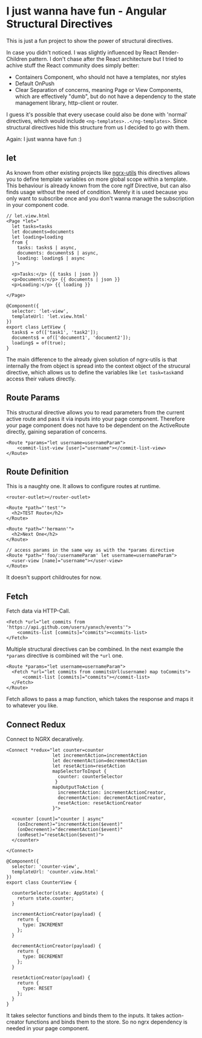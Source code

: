 # I just wanna have fun - Angular Structural Directives

This is just a fun project to show the power of structural directives. 

In case you didn't noticed. I was slightly influenced by React Render-Children pattern. I don't chase after the React architecture but I tried to achive stuff the React community does simply better:
- Containers Component, who should not have a templates, nor styles
- Default OnPush
- Clear Separation of concerns, meaning Page or View Components, which are effectively "dumb", but do not have a dependency to the state management library, http-client or router.

I guess it's possible that every usecase could also be done with 'normal' directives, which would include `<ng-templates>..</ng-templates>`. Since structural directives hide this structure from us I decided to go with them.

Again: I just wanna have fun :)

## let

As known from other existing projects like [ngrx-utils](https://github.com/ngrx-utils/ngrx-utils) this directives allows you to define template variables on more global scope within a template. This behaviour is already known from the core ngIf Directive, but can also finds usage without the need of condition.
Merely it is used because you only want to subscribe once and you don't wanna manage the subscription in your component code.
```
// let.view.html
<Page *let="
  let tasks=tasks 
  let documents=documents 
  let loading=loading 
  from { 
    tasks: tasks$ | async,  
    documents: documents$ | async, 
    loading: loading$ | async 
  }">

  <p>Tasks:</p> {{ tasks | json }}
  <p>Documents:</p> {{ documents | json }}
  <p>Loading:</p> {{ loading }}

</Page>

@Component({
  selector: 'let-view',
  templateUrl: 'let.view.html'
})
export class LetView {
  tasks$ = of(['task1', 'task2']);
  documents$ = of(['document1', 'document2']);
  loading$ = of(true);
}
``` 
The main difference to the already given solution of ngrx-utils is that internally the from object is spread into the context object of the strucural directive, which allows us to define the variables like `let task=task`and access their values directly.

## Route Params

This structural directive allows you to read parameters from the current active route and pass it via inputs into your page component. Therefore your page component does not have to be dependent on the ActiveRoute directly, gaining separation of concerns.
```
<Route *params="let username=usernameParam">
    <commit-list-view [user]="username"></commit-list-view>
</Route> 
```

## Route Definition

This is a naughty one. It allows to configure routes at runtime.
```
<router-outlet></router-outlet>

<Route *path="'test'">
  <h2>TEST Route</h2>
</Route>

<Route *path="'hermann'">
  <h2>Next One</h2>
</Route>

// access params in the same way as with the *params directive
<Route *path="'foo/:usernameParam' let username=usernameParam">
  <user-view [name]="username"></user-view>
</Route>
``` 
It doesn't support childroutes for now.

## Fetch

Fetch data via HTTP-Call.
```
<Fetch *url="let commits from 'https://api.github.com/users/yanxch/events'">
    <commits-list [commits]="commits"><commits-list>
</Fetch>
```
Multiple structural directives can be combined. In the next example the `*params` directive is combined wit the `*url` one.

```
<Route *params="let username=usernameParam">
  <Fetch *url="let commits from commitsUrl(username) map toCommits">
      <commit-list [commits]="commits"></commit-list>
  </Fetch>
</Route>
```
Fetch allows to pass a map function, which takes the response and maps it to whatever you like.

## Connect Redux

Connect to NGRX decaratively. 
```
<Connect *redux="let counter=counter
                 let incrementAction=incrementAction
                 let decrementAction=decrementAction
                 let resetAction=resetAction
                 mapSelectorToInput {
                   counter: counterSelector
                  }
                 mapOutputToAction {
                   incrementAction: incrementActionCreator,
                   decrementAction: decrementActionCreator,
                   resetAction: resetActionCreator
                 }">

  <counter [count]="counter | async"
    (onIncrement)="incrementAction($event)"
    (onDecrement)="decrementAction($event)"
    (onReset)="resetAction($event)">
  </counter>

</Connect>

@Component({
  selector: 'counter-view',
  templateUrl: 'counter.view.html'
})
export class CounterView {

  counterSelector(state: AppState) {
    return state.counter;
  }
  
  incrementActionCreator(payload) {
    return {
      type: INCREMENT
    }; 
  }

  decrementActionCreator(payload) {
    return {
      type: DECREMENT
    }; 
  }

  resetActionCreator(payload) {
    return {
      type: RESET
    }; 
  }
}
```
It takes selector functions and binds them to the inputs.
It takes action-creator functions and binds them to the store.
So no ngrx dependency is needed in your page component.


